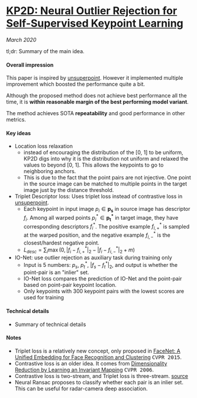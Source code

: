 # [KP2D: Neural Outlier Rejection for Self-Supervised Keypoint Learning](https://arxiv.org/abs/1912.10615)

_March 2020_

tl;dr: Summary of the main idea.

#### Overall impression
This paper is inspired by [unsuperpoint](unsuperpoint.md). However it implemented multiple improvement which boosted the performance quite a bit.

Although the proposed method does not achieve best performance all the time, it is **within reasonable margin of the best performing model variant**.

The method achieves SOTA **repeatability** and good performance in other metrics.  

#### Key ideas
- Location loss relaxation
	- instead of encouraging the distribution of the [0, 1] to be uniform, KP2D digs into why it is the distribution not uniform and relaxed the values to beyond [0, 1]. This allows the keypoints to go to neighboring anchors. 
	- This is due to the fact that the point pairs are not injective. One point in the source image can be matched to multiple points in the target image just by the distance threshold.
- Triplet Descriptor loss: Uses triplet loss instead of contrastive loss in [unsuperpoint](unsuperpoint.md).
	- Each keypoint in input image $p_i \in \mathbf{p_s}$ in source image has descriptor $f_i$. Among all warped points $p_i^* \in \mathbf{p_t^*}$ in target image, they have corresponding descriptors $f_i^*$. The positive example $f_{i, +}^*$ is sampled at the warped position, and the negative example $f_{i, -}^*$ is the closest/hardest negative point. 
	- $L_{desc} = \sum_i \max(0, |f_i - f_{i, +}^* |_2 - |f_i - f_{i, -}^*|_2 + m)$
- IO-Net: use outlier rejection as auxiliary task during training only
	- Input is 5 numbers: $p_s$, $p_t^*$, $|f_s - f_t^*|_2$, and output is whether the point-pair is an "inlier" set. 
	- IO-Net loss compares the prediction of IO-Net and the point-pair based on point-pair keypoint location.
	- Only keypoints with 300 keypoint pairs with the lowest scores are used for training

#### Technical details
- Summary of technical details

#### Notes
- Triplet loss is a relatively new concept, only proposed in [FaceNet: A Unified Embedding for Face Recognition and Clustering](https://arxiv.org/abs/1503.03832) <kbd>CVPR 2015</kbd>.
- Contrastive loss is an older idea. It comes from [Dimensionality Reduction by Learning an Invariant Mapping](http://yann.lecun.com/exdb/publis/pdf/hadsell-chopra-lecun-06.pdf) <kbd>CVPR 2006</kbd>.
- Contrastive loss is two-stream, and Triplet loss is three-stream. [source](http://slazebni.cs.illinois.edu/spring17/lec09_similarity.pdf)
- Neural Ransac proposes to classify whether each pair is an inlier set. This can be useful for radar-camera deep association.